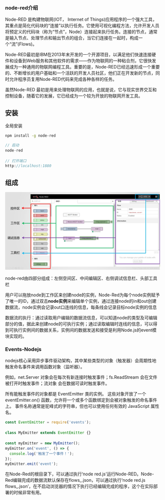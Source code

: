 ### node-red介绍

Node-RED 是构建物联网(IOT， Internet of Things)应用程序的一个强大工具，其重点是简化代码块的“连接”以执行任务。它使用可视化编程方法，允许开发人员将预定义的代码块（称为“节点”，Node）连接起来执行任务。连接的节点，通常是输入节点、处理节点和输出节点的组合，当它们连接在一起时，构成一个“流”(Flows)。

Node-RED最初是IBM在2013年末开发的一个开源项目，以满足他们快速连接硬件和设备到Web服务和其他软件的需求——作为物联网的一种粘合剂，它很快发展成为一种通用的物联网编程工具。重要的是，Node-RED已经迅速形成一个重要的、不断增长的用户基础和一个活跃的开发人员社区，他们正在开发新的节点，同时允许程序员复用Node-RED代码来完成各种各样的任务。

虽然Node-RED 最初是用来处理物联网的应用，也就是说，它与现实世界交互和控制设备，随着它的发展，它已经成为一个较为开放的物联网开发工具。

## 安装

全局安装
```bash
npm install -g node-red
```
```js
// 启动
node-red

// 打开端口
http://localhost:1880
```

## 组成

![node-red](../../home/assets//node-red.png)

node-red由四部分组成：左侧空间区、中间编辑区、右侧调试信息栏、头部工具栏

用户可以拖放node到工作区来创建node的实例，Node-Red为每个node实例赋予了唯一的ID，通过双击**node实例**来编辑单个实例，通过连接node的in和out创建数据流，node实例会记录out口连线的信息，每条线会记录目标node实例的信息


数据流的执行：通过读取用户编辑的数据流信息，可以知道node的类型及可编辑部分的值，据此来创建node的可执行实例；通过读取编辑时连线的信息，可以得到可执行实例间的数据关系，实例间的数据发送和接受是利用Node.js的event模块实现的。

### Events-Nodejs
nodejs核心采用异步事件驱动架构，其中某些类型的对象（触发器）会周期性地触发命名事件来调用函数对象（监听器）。

例如，net.Server 对象会在每次有新连接时触发事件；fs.ReadStream 会在文件被打开时触发事件；流对象 会在数据可读时触发事件。

所有能触发事件的对象都是 EventEmitter 类的实例。 这些对象开放了一个 eventEmitter.on() 函数，允许将一个或多个函数绑定到会被对象触发的命名事件上。 事件名称通常是驼峰式的字符串，但也可以使用任何有效的 JavaScript 属性名。

```js
const EventEmitter = require('events');

class MyEmitter extends EventEmitter {}

const myEmitter = new MyEmitter();
myEmitter.on('event', () => {
  console.log('触发了一个事件！');
});
myEmitter.emit('event');
```


在Node-Red的根目录下，可以通过执行‘node red.js’运行Node-RED。Node-Red编辑完成的数据流默认保存在flows_.json，可以通过执行‘node red.js flows_.json’，在不启动浏览器的情况下执行已经编辑完成的程序，这个在实际部署的时候非常有用。
